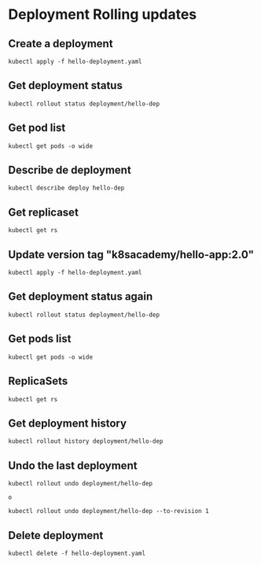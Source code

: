# Deployment Rolling updates

## Create a deployment

```$bash
kubectl apply -f hello-deployment.yaml
```

## Get deployment status

```$bash
kubectl rollout status deployment/hello-dep
```

## Get pod list

```$bash
kubectl get pods -o wide
```

## Describe de deployment

```$bash
kubectl describe deploy hello-dep
```

## Get replicaset

```$bash
kubectl get rs
```

## Update version tag "k8sacademy/hello-app:2.0"

```$bash
kubectl apply -f hello-deployment.yaml
```

## Get deployment status again

```$bash
kubectl rollout status deployment/hello-dep
```

## Get pods list

```$bash
kubectl get pods -o wide
```

## ReplicaSets

```$bash
kubectl get rs
```

## Get deployment history

```$bash
kubectl rollout history deployment/hello-dep
```

## Undo the last deployment

```$bash
kubectl rollout undo deployment/hello-dep

o

kubectl rollout undo deployment/hello-dep --to-revision 1
```

## Delete deployment

```$bash
kubectl delete -f hello-deployment.yaml
```
